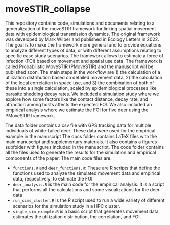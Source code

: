 # moveSTIR_collapse

This repository contains code, simulations and documents relating to a generalization of the moveSTIR framework for linking spatial movement data with epidemiological transmission dynamics. The original framework was developed by Mark Wilber and published in Ecology Letters in 2022. The goal is to make the framework more general and to provide equations to analyze different types of data, or with different assumptions relating to specific case study scenarios. The framework allows to estimate a force of infection (FOI) based on movement and spatial use data. 
The framework is called Probabilistic MoveSTIR (PMoveSTIR) and the manuscript will be published soon. The main steps in the workflow are 1) the calculation of a utilization distribution based on detailed movement data, 2) the calculation of the local correlation in space use, and 3) the combination of both of these into a single calculation, scaled by epidemiological processes like parasite shedding decay rates. We included a simulation study where we explore how some factors like the contact distance, decay rate, and attraction among hosts affects the expected FOI. We also included an empirical analysis where we estimate the FOI for five deer using the PMoveSTIR framework.

The data folder contains a csv file with GPS tracking data for multiple individuals of white-tailed deer. These data were used for the empirical example in the manuscript
The docs folder contains LaTeX files with the main manuscript and supplementary materials. It also contains a figures subfolder with figures included in the manuscript.
The code folder contains all the files used to generate the results for the simulation and empirical components of the paper. The main code files are:
- `functions.R` and `deer_functions.R`: These are R scripts that define the functions used to analyze the simulated movement data and empirical data, respectively, to estimate the FOI
- `deer_analysis.R` is the main code for the empirical analysis. It is a script that performs all the calculations and some visualizations for the deer data
- `run_sims_cluster.R` is the R script used to run a wide variety of different scenarios for the simulation study in a HPC cluster.
- `single_sim_example.R` is a basic script that generates movement data, estimates the utilization distribution, the correlation, and FOI.
